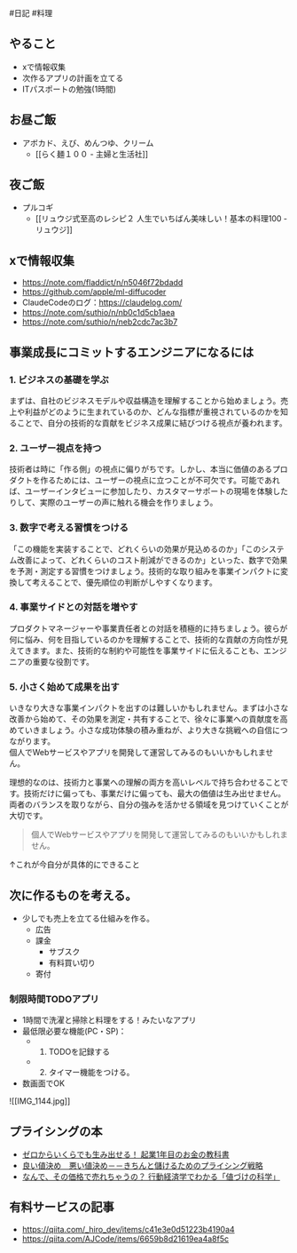 #日記 #料理

## やること
- xで情報収集
- 次作るアプリの計画を立てる
- ITパスポートの勉強(1時間)

## お昼ご飯
- アボカド、えび、めんつゆ、クリーム
	- [[らく麺１００ - 主婦と生活社]]

## 夜ご飯
- プルコギ
	- [[リュウジ式至高のレシピ２ 人生でいちばん美味しい！基本の料理100 - リュウジ]]
## xで情報収集
- https://note.com/fladdict/n/n5046f72bdadd
- https://github.com/apple/ml-diffucoder
- ClaudeCodeのログ：https://claudelog.com/
- https://note.com/suthio/n/nb0c1d5cb1aea
- https://note.com/suthio/n/neb2cdc7ac3b7

## 事業成長にコミットするエンジニアになるには

### 1. ビジネスの基礎を学ぶ

まずは、自社のビジネスモデルや収益構造を理解することから始めましょう。売上や利益がどのように生まれているのか、どんな指標が重視されているのかを知ることで、自分の技術的な貢献をビジネス成果に結びつける視点が養われます。

### 2. ユーザー視点を持つ

技術者は時に「作る側」の視点に偏りがちです。しかし、本当に価値のあるプロダクトを作るためには、ユーザーの視点に立つことが不可欠です。可能であれば、ユーザーインタビューに参加したり、カスタマーサポートの現場を体験したりして、実際のユーザーの声に触れる機会を作りましょう。

### 3. 数字で考える習慣をつける

「この機能を実装することで、どれくらいの効果が見込めるのか」「このシステム改善によって、どれくらいのコスト削減ができるのか」といった、数字で効果を予測・測定する習慣をつけましょう。技術的な取り組みを事業インパクトに変換して考えることで、優先順位の判断がしやすくなります。

### 4. 事業サイドとの対話を増やす

プロダクトマネージャーや事業責任者との対話を積極的に持ちましょう。彼らが何に悩み、何を目指しているのかを理解することで、技術的な貢献の方向性が見えてきます。また、技術的な制約や可能性を事業サイドに伝えることも、エンジニアの重要な役割です。

### 5. 小さく始めて成果を出す

いきなり大きな事業インパクトを出すのは難しいかもしれません。まずは小さな改善から始めて、その効果を測定・共有することで、徐々に事業への貢献度を高めていきましょう。小さな成功体験の積み重ねが、より大きな挑戦への自信につながります。  
個人でWebサービスやアプリを開発して運営してみるのもいいかもしれません。

理想的なのは、技術力と事業への理解の両方を高いレベルで持ち合わせることです。技術だけに偏っても、事業だけに偏っても、最大の価値は生み出せません。両者のバランスを取りながら、自分の強みを活かせる領域を見つけていくことが大切です。

> 個人でWebサービスやアプリを開発して運営してみるのもいいかもしれません。

↑これが今自分が具体的にできること

## 次に作るものを考える。
- 少しでも売上を立てる仕組みを作る。
	- 広告
	- 課金
		- サブスク
		- 有料買い切り
	- 寄付

### 制限時間TODOアプリ
- 1時間で洗濯と掃除と料理をする！みたいなアプリ
-  最低限必要な機能(PC・SP)：
	- 1. TODOを記録する
	- 2. タイマー機能をつける。
- 数画面でOK

![[IMG_1144.jpg]]

## プライシングの本
- [ゼロからいくらでも生み出せる！ 起業1年目のお金の教科書](https://www.amazon.co.jp/gp/product/B077S7BDD9/)
- [良い値決め　悪い値決め－－きちんと儲けるためのプライシング戦略](https://www.amazon.co.jp/gp/product/B013JEK6YS/)
- [ なんで、その価格で売れちゃうの？ 行動経済学でわかる「値づけの科学」](https://www.amazon.co.jp/gp/product/B07KWRPBP9/)

## 有料サービスの記事
- https://qiita.com/_hiro_dev/items/c41e3e0d51223b4190a4
- https://qiita.com/AJCode/items/6659b8d21619ea4a8f5c
